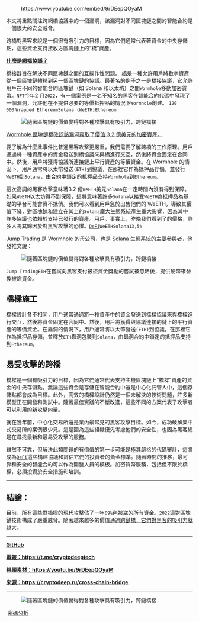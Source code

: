 <!-- wp:embed {"url":"https://www.youtube.com/embed/9rDEepQOyaM","type":"rich","providerNameSlug":"вставить-обработчик","responsive":true,"className":"wp-embed-aspect-16-9 wp-has-aspect-ratio"} -->
<figure class="wp-block-embed is-type-rich is-provider-вставить-обработчик wp-block-embed-вставить-обработчик wp-embed-aspect-16-9 wp-has-aspect-ratio"><div class="wp-block-embed__wrapper">
https://www.youtube.com/embed/9rDEepQOyaM
</div></figure>
<!-- /wp:embed -->

<!-- wp:paragraph -->
<p>本文將重點關注跨網橋協議中的一個漏洞，該漏洞對不同區塊鏈之間的智能合約是一個很大的安全威脅。</p>
<!-- /wp:paragraph -->

<!-- wp:paragraph -->
<p>跨橋對黑客來說是一個很有吸引力的目標，因為它們通常代表著資金的中央存儲點，這些資金支持接收方區塊鏈上的“橋”資產。</p>
<!-- /wp:paragraph -->

<!-- wp:paragraph -->
<p><strong><a href="https://cryptodeep.ru/cross-chain-bridge" target="_blank" rel="noreferrer noopener">什麼是網橋協議？</a></strong></p>
<!-- /wp:paragraph -->

<!-- wp:paragraph -->
<p>橋接器旨在解決不同區塊鏈之間的互操作性問題。&nbsp;<a href="https://cryptodeep.ru/cross-chain-bridge" target="_blank" rel="noreferrer noopener">橋</a>是一種允許用戶將數字資產從一個區塊鏈轉移到另一個區塊鏈的協議。最著名的例子之一是橋接協議，它允許用戶在不同的智能合約區塊鏈（如 Solana 和以太坊）之間<code>Wormhole</code>移動加密貨幣。<code>NFT</code>今年2 月<code>2022</code>，有一個案例是一名不知名的黑客在智能合約代碼中發現了一個漏洞，允許他在不提供必要的等價抵押品的情況下<code>Wormhole</code>創建。&nbsp;<code>120 000</code>&nbsp;<code>Wrapped Ethereum</code><code>Solana (WeETH)</code><code>Ethereum</code></p>
<!-- /wp:paragraph -->

<!-- wp:image {"id":1715} -->
<figure class="wp-block-image"><img src="https://cryptodeep.ru/wp-content/uploads/2022/11/image-64.png" alt="隨著區塊鏈的價值變得對各種攻擊具有吸引力，跨鏈橋接" class="wp-image-1715"/></figure>
<!-- /wp:image -->

<!-- wp:paragraph -->
<p><a href="https://techcrunch.com/2022/02/03/blockchain-bridge-wormhole-confirms-that-exploiter-stole-320-million-worth-of-crypto-assets/?guccounter=1&amp;guce_referrer=aHR0cHM6Ly93d3cuZ29vZ2xlLmNvbS8&amp;guce_referrer_sig=AQAAAIosYdwRxjX5NdBm8j9DLXZREVBZaGegO8QyHCuIXB6BesYIrbH0US3Ffwjkra9ZXYCxSiIlXuzzJ9HrzcZY_-f8uddOB8dC09tpJAvvt7lTLVg3w-eE_WGQnAGHbhHk-TCk3IHTVG0A_z3-fTnZtyMu1KXB48-nbs1o-BP7RR8A" target="_blank" rel="noreferrer noopener">Wormhole 區塊鏈橋確認該漏洞竊取了價值 3.2 億美元的加密資產。</a></p>
<!-- /wp:paragraph -->

<!-- wp:paragraph -->
<p>要了解為什麼此事件比普通黑客攻擊更嚴重，我們需要了解跨橋的工作原理。用戶通過將一種資產中的資金發送到橋協議來與橋進行交互，然後將資金固定在合同中。然後，用戶將獲得協議所連接鏈上平行資產的等價資金。在 Wormhole 的情況下，用戶通常將以太幣發送<code>(ETH)</code>到協議，在那裡它作為抵押品存儲，並發行<code>WeETH</code>到<code>Solana</code>，由合約中鎖定的抵押品支持<code>Wormhole</code>到<code>Ethereum</code>。</p>
<!-- /wp:paragraph -->

<!-- wp:paragraph -->
<p>這次高調的黑客攻擊意味著3.2 億<code>WeETH</code>美元<code>Solana</code>在一定時間內沒有得到保障。如果<code>WeETH</code>以太坊得不到保障，這將意味著許多<code>Solana</code>以接受<code>WeETH</code>為抵押品為基礎的平台可能會資不抵債。我們可以看到用戶急於出售他們的 WeETH，導致其價值下降，對區塊鍊和建立在其上的<code>Solana</code>龐大生態系統產生重大影響，因為其中許多協議也依賴於支持已發行的資產。用戶。事實上，昨晚我們看到了的價格，許多人將其歸因於對黑客攻擊的恐懼。<code><a href="https://cryptodeep.ru/defi-attacks" target="_blank" rel="noreferrer noopener">DeFi</a></code><code>WeETH</code><code>Solana</code><code>13,5%</code></p>
<!-- /wp:paragraph -->

<!-- wp:paragraph -->
<p>Jump Trading 是 Wormhole 的母公司，也是 Solana 生態系統的主要參與者，他發推文說：</p>
<!-- /wp:paragraph -->

<!-- wp:image {"id":1719} -->
<figure class="wp-block-image"><img src="https://cryptodeep.ru/wp-content/uploads/2022/11/image-65.png" alt="隨著區塊鏈的價值變得對各種攻擊具有吸引力，跨鏈橋接" class="wp-image-1719"/></figure>
<!-- /wp:image -->

<!-- wp:paragraph -->
<p><code>Jump Trading</code><code>ETH</code>在嘗試向黑客支付被盜資金獎勵的嘗試被忽略後，提供硬幣來替換被盜資金。</p>
<!-- /wp:paragraph -->

<!-- wp:heading -->
<h2>橋樑施工</h2>
<!-- /wp:heading -->

<!-- wp:paragraph -->
<p>橋樑設計各不相同，用戶通常通過將一種資產中的資金發送到橋樑協議來與橋樑進行交互，然後將資金固定在合同中。然後，用戶將獲得與協議連接的鏈上的平行資產的等價資金。在蟲洞的情況下，用戶通常將以太幣發送<code>(ETH)</code>到協議，在那裡它作為抵押品存儲，並釋放<code>ETH</code>蟲洞包裝到<code>Solana</code>，由蟲洞合約中鎖定的抵押品支持到<code>Ethereum</code>。</p>
<!-- /wp:paragraph -->

<!-- wp:heading -->
<h2>易受攻擊的跨橋</h2>
<!-- /wp:heading -->

<!-- wp:paragraph -->
<p>橋樑是一個有吸引力的目標，因為它們通常代表支持主機區塊鏈上“橋樑”資產的資金的中央存儲點。無論這些資金是存儲在智能合約中還是中心化託管人中，這個存儲點都會成為目標。此外，高效的橋樑設計仍然是一個未解決的技術問題，許多新模型正在開發和測試中。隨著最佳實踐的不斷改進，這些不同的方案代表了攻擊者可以利用的新攻擊向量。</p>
<!-- /wp:paragraph -->

<!-- wp:paragraph -->
<p>就在幾年前，中心化交易所還是業內最常見的黑客攻擊目標。如今，成功破解集中式交易所的案例很少見。這是因為這些組織優先考慮他們的安全性，也因為黑客總是在尋找最新和最易受攻擊的服務。&nbsp;</p>
<!-- /wp:paragraph -->

<!-- wp:paragraph -->
<p>雖然不可靠，但解決此類問題的有價值的第一步可能是極其嚴格的代碼審計，這將成為<a href="https://cryptodeep.ru/defi-attacks" target="_blank" rel="noreferrer noopener"><code>DeFi</code></a>這些構建協議和評估它們的投資者的黃金標準。隨著時間的推移，最可靠和安全的智能合約可以作為開發人員的模板。加密貨幣服務，包括但不限於橋樑，必須投資於安全措施和培訓。</p>
<!-- /wp:paragraph -->

<!-- wp:separator -->
<hr class="wp-block-separator has-alpha-channel-opacity"/>
<!-- /wp:separator -->

<!-- wp:heading -->
<h2>結論：</h2>
<!-- /wp:heading -->

<!-- wp:paragraph -->
<p>目前，所有這些對橋樑的現代攻擊佔了一年<code>69%</code>內被盜的所有資金。<code>2022</code>這對區塊鏈技術構成了嚴重威脅。隨著越來越多的價值通過<a href="https://cryptodeep.ru/cross-chain-bridge" target="_blank" rel="noreferrer noopener">跨鏈橋，它們對黑客的吸引力就越大。</a></p>
<!-- /wp:paragraph -->

<!-- wp:separator -->
<hr class="wp-block-separator has-alpha-channel-opacity"/>
<!-- /wp:separator -->

<!-- wp:paragraph -->
<p><strong><a href="https://github.com/demining/Cross-Chain-Bridge" target="_blank" rel="noreferrer noopener">GitHub</a></strong></p>
<!-- /wp:paragraph -->

<!-- wp:paragraph -->
<p><strong><a href="https://t.me/cryptodeeptech" target="_blank" rel="noreferrer noopener">電報：https://t.me/cryptodeeptech</a></strong></p>
<!-- /wp:paragraph -->

<!-- wp:paragraph -->
<p><strong><a href="https://youtu.be/9rDEepQOyaM" target="_blank" rel="noreferrer noopener">視頻素材：https://youtu.be/9rDEepQOyaM</a></strong></p>
<!-- /wp:paragraph -->

<!-- wp:paragraph -->
<p><strong><a href="https://cryptodeep.ru/cross-chain-bridge" target="_blank" rel="noreferrer noopener">來源：https://cryptodeep.ru/cross-chain-bridge</a></strong></p>
<!-- /wp:paragraph -->

<!-- wp:separator -->
<hr class="wp-block-separator has-alpha-channel-opacity"/>
<!-- /wp:separator -->

<!-- wp:image {"id":1743} -->
<figure class="wp-block-image"><img src="https://cryptodeep.ru/wp-content/uploads/2022/11/025-1024x576.png" alt="隨著區塊鏈的價值變得對各種攻擊具有吸引力，跨鏈橋接" class="wp-image-1743"/></figure>
<!-- /wp:image -->

<!-- wp:paragraph -->
<p>&nbsp;<a href="https://cryptodeep.ru/category/%d0%ba%d1%80%d0%b8%d0%bf%d1%82%d0%be%d0%b0%d0%bd%d0%b0%d0%bb%d0%b8%d0%b7/">密碼分析</a></p>
<!-- /wp:paragraph -->
